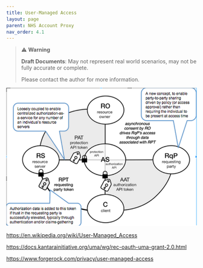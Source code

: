 ```yaml
---
title: User-Managed Access
layout: page
parent: NHS Account Proxy
nav_order: 4.1
---
```


> ⚠️ **Warning**
>  
> **Draft Documents**: May not represent real world scenarios, may not be fully accurate or complete.
>
> Please contact the author for more information.

![UMA](User_Managed_Access_entities_and_relationships.png)


https://en.wikipedia.org/wiki/User-Managed_Access

https://docs.kantarainitiative.org/uma/wg/rec-oauth-uma-grant-2.0.html

https://www.forgerock.com/privacy/user-managed-access